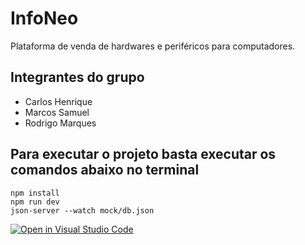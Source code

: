 # InfoNeo

Plataforma de venda de hardwares e periféricos para computadores.

## Integrantes do grupo
- Carlos Henrique
- Marcos Samuel
- Rodrigo Marques

## Para executar o projeto basta executar os comandos abaixo no terminal

``` npm install ```<br>
``` npm run dev ```<br>
``` json-server --watch mock/db.json ```


[![Open in Visual Studio Code](https://classroom.github.com/assets/open-in-vscode-c66648af7eb3fe8bc4f294546bfd86ef473780cde1dea487d3c4ff354943c9ae.svg)](https://classroom.github.com/online_ide?assignment_repo_id=10582270&assignment_repo_type=AssignmentRepo)
